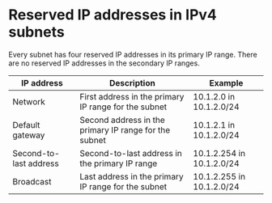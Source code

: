 
# Reserved IP addresses in IPv4 subnets
Every subnet has four reserved IP addresses in its primary IP range. There are no reserved IP addresses in the secondary IP ranges.


|IP address	                | Description	                                      | Example                     |
|---------------------------|-----------------------------------------------------|-----------------------------|
|Network	                |First address in the primary IP range for the subnet | 10.1.2.0 in 10.1.2.0/24     |
|Default gateway	        |Second address in the primary IP range for the subnet| 10.1.2.1 in 10.1.2.0/24     |
|Second-to-last address	    |Second-to-last address in the primary IP range       | 10.1.2.254 in 10.1.2.0/24   |
|Broadcast	                |Last address in the primary IP range for the subnet  |	10.1.2.255 in 10.1.2.0/24   |


